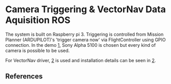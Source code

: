 Camera Triggering & VectorNav Data Aquisition ROS
====================

The system is built on Raspberry pi 3. 
Triggering is controlled from Mission Planner (ARDUPILOT)'s 'trigger camera now' via FlightController using GPIO connection.
In the demo [1], Sony Alpha 5100 is chosen but every kind of camera is possible to be used.

For VectorNav driver, [2] is used and installation details can be seen in [2].


References 
----------

[1]: https://youtu.be/idrXhe1rn2M
[2]: https://github.com/dawonn/vectornav "Vectornav ROS Driver"
[3]: http://wiki.ros.org/ROS/Tutorials/InstallingandConfiguringROSEnvironment "ROS Workspace Tutorial"




